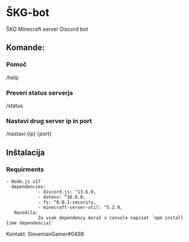 # ŠKG-bot
ŠKG Minecraft server Discord bot

## Komande:
### Pomoč
/help
### Preveri status serverja
/status
### Nastavi drug server ip in port
/nastavi {ip} {port}

## Inštalacija
### Requirments
    - Node.js v17
      dependencies:
                - discord.js: ^13.6.0,
                - dotenv: ^16.0.0,
                - fs: ^0.0.1-security,
                - minecraft-server-util: ^5.2.9,
       Navodila:
                Za vsak dependency moraš v console napisat `npm install {ime dependencia}`
  
  
  Kontakt: SlovenianGamer#0498
